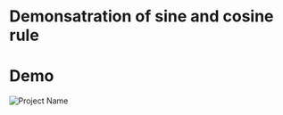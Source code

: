 # Demonsatration of sine and cosine rule

# Demo
![Project Name](https://user-images.githubusercontent.com/67017303/217804550-6c54c24e-973d-4890-877c-4097e025dc74.gif)
